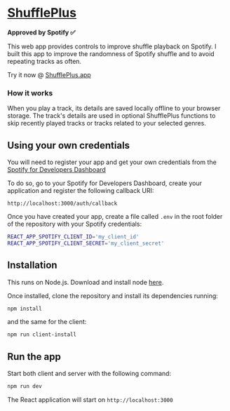 # [ShufflePlus](https://shuffleplus.app)
**Approved by Spotify :white_check_mark:**

This web app provides controls to improve shuffle playback on Spotify. I built this app to improve the randomness of Spotify shuffle and to avoid repeating tracks as often.

Try it now @ [ShufflePlus.app](https://shuffleplus.app)

### How it works
When you play a track, its details are saved locally offline to your browser storage.
The track's details are used in optional ShufflePlus functions to skip recently played tracks or tracks related to your selected genres.

## Using your own credentials

You will need to register your app and get your own credentials from the
[Spotify for Developers Dashboard](https://developer.spotify.com/dashboard/)

To do so, go to your Spotify for Developers Dashboard, create your
application and register the following callback URI:

`http://localhost:3000/auth/callback`

Once you have created your app, create a file called `.env` in the root folder
of the repository with your Spotify credentials:

```bash
REACT_APP_SPOTIFY_CLIENT_ID='my_client_id'
REACT_APP_SPOTIFY_CLIENT_SECRET='my_client_secret'
```

## Installation

This runs on Node.js. Download and install node [here](http://www.nodejs.org/download/).

Once installed, clone the repository and install its dependencies running:

```bash
npm install
```
and the same for the client:
```bash
npm run client-install
```
## Run the app

Start both client and server with the following command:

```bash
npm run dev
```

The React application will start on `http://localhost:3000`
